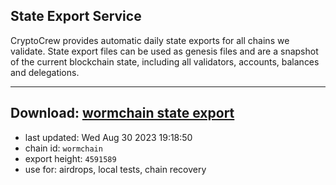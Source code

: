 ## State Export Service
CryptoCrew provides automatic daily state exports for all chains we validate. State export files can be used as genesis files and are a snapshot of the current blockchain state, including all validators, accounts, balances and delegations.

---
**Download: [wormchain state export](https://dl.ccvalidators.com/SERVICE/wormchain/wormchain_export_4591589.json)**
---

- last updated: Wed Aug 30 2023 19:18:50
- chain id: `wormchain`
- export height: `4591589`
- use for: airdrops, local tests, chain recovery
